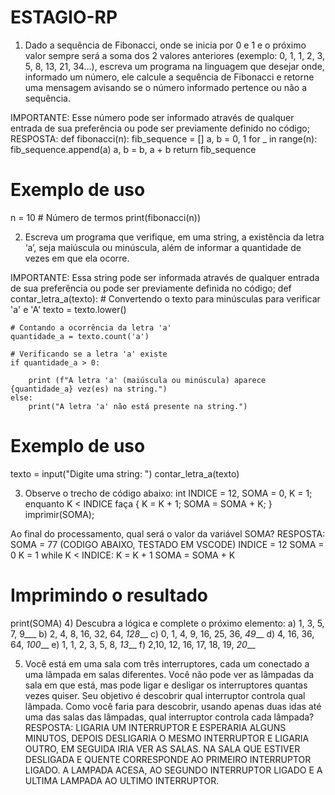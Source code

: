 # ESTAGIO-RP
1) Dado a sequência de Fibonacci, onde se inicia por 0 e 1 e o próximo valor sempre será a soma dos 2 valores anteriores (exemplo: 0, 1, 1, 2, 3, 5, 8, 13, 21, 34...), escreva um programa na linguagem que desejar onde, informado um número, ele calcule a sequência de Fibonacci e retorne uma mensagem avisando se o número informado pertence ou não a sequência.

IMPORTANTE: Esse número pode ser informado através de qualquer entrada de sua preferência ou pode ser previamente definido no código;
          RESPOSTA: 
  def fibonacci(n):
    fib_sequence = []
    a, b = 0, 1
    for _ in range(n):
        fib_sequence.append(a)
        a, b = b, a + b
    return fib_sequence

# Exemplo de uso
n = 10  # Número de termos
print(fibonacci(n))


2) Escreva um programa que verifique, em uma string, a existência da letra ‘a’, seja maiúscula ou minúscula, além de informar a quantidade de vezes em que ela ocorre.

IMPORTANTE: Essa string pode ser informada através de qualquer entrada de sua preferência ou pode ser previamente definida no código;
          def contar_letra_a(texto):
    # Convertendo o texto para minúsculas para verificar 'a' e 'A'
    texto = texto.lower()
    
    # Contando a ocorrência da letra 'a'
    quantidade_a = texto.count('a')
    
    # Verificando se a letra 'a' existe
    if quantidade_a > 0:
    
        print (f"A letra 'a' (maiúscula ou minúscula) aparece {quantidade_a} vez(es) na string.")
    else:
        print("A letra 'a' não está presente na string.")

# Exemplo de uso
texto = input("Digite uma string: ")
contar_letra_a(texto)



3) Observe o trecho de código abaixo: int INDICE = 12, SOMA = 0, K = 1; enquanto K < INDICE faça { K = K + 1; SOMA = SOMA + K; } imprimir(SOMA);
     
Ao final do processamento, qual será o valor da variável SOMA?
              RESPOSTA: SOMA = 77   (CODIGO ABAIXO, TESTADO EM VSCODE)
INDICE = 12
SOMA = 0
K = 1
while K < INDICE:
    K = K + 1
    SOMA = SOMA + K

# Imprimindo o resultado
print(SOMA)
4) Descubra a lógica e complete o próximo elemento:
a) 1, 3, 5, 7, 9___
b) 2, 4, 8, 16, 32, 64, _128___
c) 0, 1, 4, 9, 16, 25, 36, _49___
d) 4, 16, 36, 64, _100___
e) 1, 1, 2, 3, 5, 8, _13___
f) 2,10, 12, 16, 17, 18, 19, _20___



5) Você está em uma sala com três interruptores, cada um conectado a uma lâmpada em salas diferentes. Você não pode ver as lâmpadas da sala em que está, mas pode ligar e desligar os interruptores quantas vezes quiser. Seu objetivo é descobrir qual interruptor controla qual lâmpada. Como você faria para descobrir, usando apenas duas idas até uma das salas das lâmpadas, qual interruptor controla cada lâmpada?
              RESPOSTA:  LIGARIA UM INTERRUPTOR E ESPERARIA ALGUNS MINUTOS, DEPOIS DESLIGARIA O MESMO INTERRUPTOR E LIGARIA OUTRO, EM SEGUIDA IRIA VER AS SALAS. NA SALA QUE ESTIVER DESLIGADA E QUENTE CORRESPONDE AO PRIMEIRO INTERRUPTOR LIGADO. A LAMPADA ACESA, AO SEGUNDO INTERRUPTOR LIGADO E A ULTIMA LAMPADA AO ULTIMO INTERRUPTOR.
   
